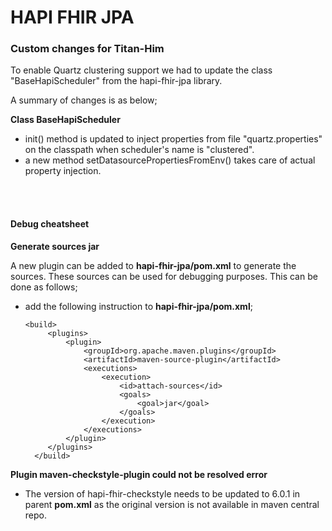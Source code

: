 HAPI FHIR JPA
=========

### Custom changes for Titan-Him

To enable Quartz clustering support we had to update the class "BaseHapiScheduler" from the hapi-fhir-jpa library.

A summary of changes is as below;

**Class BaseHapiScheduler**

- init() method is updated to inject properties from file "quartz.properties" on the classpath when scheduler's name is 
"clustered".
- a new method setDatasourcePropertiesFromEnv() takes care of actual property injection.
  

<br>
<br>

#### Debug cheatsheet

**Generate sources jar**

A new plugin can be added to **hapi-fhir-jpa/pom.xml** to generate the sources. These sources can be used for debugging 
purposes.
This can be done as follows;

- add the following instruction to **hapi-fhir-jpa/pom.xml**;
   ```
   <build>
		<plugins>
			<plugin>
				<groupId>org.apache.maven.plugins</groupId>
				<artifactId>maven-source-plugin</artifactId>
				<executions>
					<execution>
						<id>attach-sources</id>
						<goals>
							<goal>jar</goal>
						</goals>
					</execution>
				</executions>
			</plugin>
		</plugins>
	 </build>
   ```

**Plugin maven-checkstyle-plugin could not be resolved error**

- The version of hapi-fhir-checkstyle needs to be updated to 6.0.1 in parent **pom.xml** as the original version is not 
available in maven central repo.
